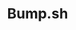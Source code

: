 ---
codehost: https://github.com/bump-sh/cli
linkedin: https://linkedin.com/company/bump-sh
logohandle: bumpsh
sort: bumpsh
title: Bump.sh
twitter: https://x.com/bump_hq
website: https://bump.sh/
---